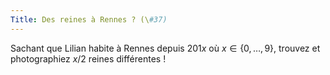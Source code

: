 ```yaml
---
Title: Des reines à Rennes ? (\#37)
---
```


Sachant que Lilian habite à Rennes depuis $201x$ où $x\in\{0,\dots,9\}$, trouvez et photographiez $x/2$ reines différentes !
